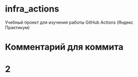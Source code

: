 # infra_actions
Учебный проект для изучения работы GitHub Actions (Яндекс Практикум)

# Комментарий для коммита
# 2
